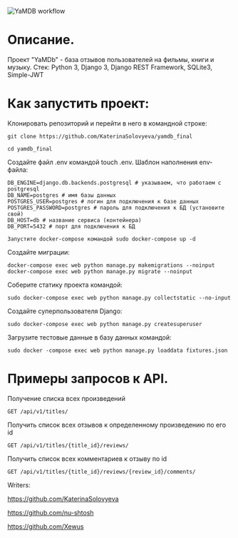 ![YaMDB workflow](https://github.com/KaterinaSolovyeva/yamdb_final/actions/workflows/yamdb_workflow.yml/badge.svg)

# Описание.

Проект "YaMDb" - база отзывов пользователей на фильмы, книги и музыку.
Стек: Python 3, Django 3, Django REST Framework, SQLite3, Simple-JWT

# Как запустить проект:

Клонировать репозиторий и перейти в него в командной строке:
```
git clone https://github.com/KaterinaSolovyeva/yamdb_final

```
```
cd yamdb_final
```
Создайте файл .env командой touch .env. Шаблон наполнения env-файла:
```
DB_ENGINE=django.db.backends.postgresql # указываем, что работаем с postgresql
DB_NAME=postgres # имя базы данных
POSTGRES_USER=postgres # логин для подключения к базе данных
POSTGRES_PASSWORD=postgres # пароль для подключения к БД (установите свой)
DB_HOST=db # название сервиса (контейнера)
DB_PORT=5432 # порт для подключения к БД
```
```
Запустите docker-compose командой sudo docker-compose up -d
```
Создайте миграции: 
```
docker-compose exec web python manage.py makemigrations --noinput
docker-compose exec web python manage.py migrate --noinput
```
Соберите статику проекта командой:
```
sudo docker-compose exec web python manage.py collectstatic --no-input
```
Создайте суперпользователя Django:
```
sudo docker-compose exec web python manage.py createsuperuser
```
Загрузите тестовые данные в базу данных командой: 
```
sudo docker -compose exec web python manage.py loaddata fixtures.json
```
# Примеры запросов к API.

Получение списка всех произведений
```
GET /api/v1/titles/
```
Получить список всех отзывов к определенному произведению по его id
```
GET /api/v1/titles/{title_id}/reviews/
```
Получить список всех комментариев к отзыву по id
```
GET /api/v1/titles/{title_id}/reviews/{review_id}/comments/
```



Writers:

https://github.com/KaterinaSolovyeva

https://github.com/nu-shtosh

https://github.com/Xewus
